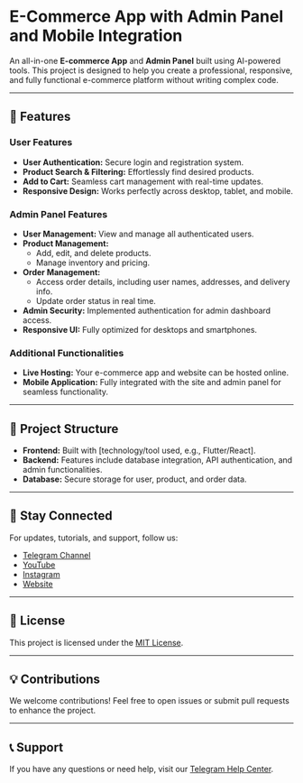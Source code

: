 # E-Commerce App with Admin Panel and Mobile Integration

An all-in-one **E-commerce App** and **Admin Panel** built using AI-powered tools. This project is designed to help you create a professional, responsive, and fully functional e-commerce platform without writing complex code.  

---

## 🚀 Features  

### User Features  
- **User Authentication:** Secure login and registration system.  
- **Product Search & Filtering:** Effortlessly find desired products.  
- **Add to Cart:** Seamless cart management with real-time updates.  
- **Responsive Design:** Works perfectly across desktop, tablet, and mobile.  

### Admin Panel Features  
- **User Management:** View and manage all authenticated users.  
- **Product Management:**  
  - Add, edit, and delete products.  
  - Manage inventory and pricing.  
- **Order Management:**  
  - Access order details, including user names, addresses, and delivery info.  
  - Update order status in real time.  
- **Admin Security:** Implemented authentication for admin dashboard access.  
- **Responsive UI:** Fully optimized for desktops and smartphones.  

### Additional Functionalities  
- **Live Hosting:** Your e-commerce app and website can be hosted online.  
- **Mobile Application:** Fully integrated with the site and admin panel for seamless functionality.  

---

## 📂 Project Structure  
- **Frontend:** Built with [technology/tool used, e.g., Flutter/React].  
- **Backend:** Features include database integration, API authentication, and admin functionalities.  
- **Database:** Secure storage for user, product, and order data.  

---

## 🔗 Stay Connected  

For updates, tutorials, and support, follow us:  

- [Telegram Channel](https://t.me/You_B_Tech)  
- [YouTube](https://youtube.com/@You_B_Tech)  
- [Instagram](https://instagram.com/you_b_tech)  
- [Website](https://youbtech.xyz)  

---

## 📜 License  
This project is licensed under the [MIT License](LICENSE).  

---  

## 💡 Contributions  
We welcome contributions! Feel free to open issues or submit pull requests to enhance the project.  

---

## 📞 Support  
If you have any questions or need help, visit our [Telegram Help Center](https://t.me/You_B_Tech_Coding).
